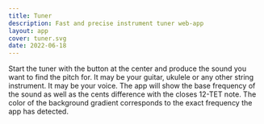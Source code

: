 ```yaml
---
title: Tuner
description: Fast and precise instrument tuner web-app
layout: app
cover: tuner.svg
date: 2022-06-18
---
```


<script setup>
import { defineClientComponent } from 'vitepress'

const PitchTuner = defineClientComponent(() => {
  return import('./PitchTuner.vue')
})
</script>

<PitchTuner class="max-h-98dvh"  />


Start the tuner with the button at the center and produce the sound you want to find the pitch for. It may be your guitar, ukulele or any other string instrument. It may be your voice. The app will show the base frequency of the sound as well as the cents difference with the closes 12-TET note. The color of the background gradient corresponds to the exact frequency the app has detected.
